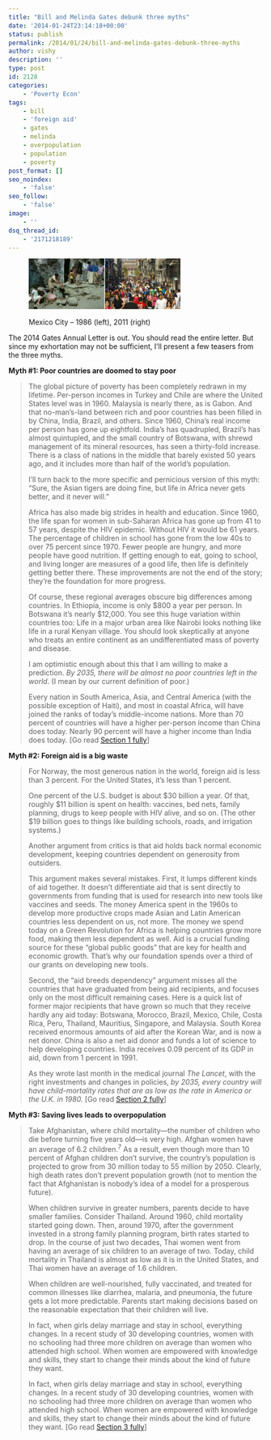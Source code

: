 ```yaml
---
title: "Bill and Melinda Gates debunk three myths"
date: '2014-01-24T23:14:18+00:00'
status: publish
permalink: /2014/01/24/bill-and-melinda-gates-debunk-three-myths
author: vishy
description: ''
type: post
id: 2128
categories:
    - 'Poverty Econ'
tags:
    - bill
    - 'foreign aid'
    - gates
    - melinda
    - overpopulation
    - population
    - poverty
post_format: []
seo_noindex:
    - 'false'
seo_follow:
    - 'false'
image:
    - ''
dsq_thread_id:
    - '2171218189'
---
```

<figure aria-describedby="caption-attachment-2131" class="wp-caption alignleft" id="attachment_2131" style="width: 300px">

[![Mexico City - 1986 (left), 2011 (right)](../../../../uploads/2014/01/Myth1_Image1_MexicoCity.jpg)](../../../../uploads/2014/01/Myth1_Image1_MexicoCity.jpg)<figcaption class="wp-caption-text" id="caption-attachment-2131">Mexico City – 1986 (left), 2011 (right)</figcaption></figure>

The 2014 Gates Annual Letter is out. You should read the entire letter. But since my exhortation may not be sufficient, I’ll present a few teasers from the three myths.

**Myth #1: Poor countries are doomed to stay poor**

> The global picture of poverty has been completely redrawn in my lifetime. Per-person incomes in Turkey and Chile are where the United States level was in 1960. Malaysia is nearly there, as is Gabon. And that no-man’s-land between rich and poor countries has been filled in by China, India, Brazil, and others. Since 1960, China’s real income per person has gone up eightfold. India’s has quadrupled, Brazil’s has almost quintupled, and the small country of Botswana, with shrewd management of its mineral resources, has seen a thirty-fold increase. There is a class of nations in the middle that barely existed 50 years ago, and it includes more than half of the world’s population.
> 
> I’ll turn back to the more specific and pernicious version of this myth: “Sure, the Asian tigers are doing fine, but life in Africa never gets better, and it never will.”
> 
> Africa has also made big strides in health and education. Since 1960, the life span for women in sub-Saharan Africa has gone up from 41 to 57 years, despite the HIV epidemic. Without HIV it would be 61 years. The percentage of children in school has gone from the low 40s to over 75 percent since 1970. Fewer people are hungry, and more people have good nutrition. If getting enough to eat, going to school, and living longer are measures of a good life, then life is definitely getting better there. These improvements are not the end of the story; they’re the foundation for more progress.
> 
> Of course, these regional averages obscure big differences among countries. In Ethiopia, income is only $800 a year per person. In Botswana it’s nearly $12,000. You see this huge variation within countries too: Life in a major urban area like Nairobi looks nothing like life in a rural Kenyan village. You should look skeptically at anyone who treats an entire continent as an undifferentiated mass of poverty and disease.
> 
> I am optimistic enough about this that I am willing to make a prediction. *By 2035, there will be almost no poor countries left in the world*. (I mean by our current definition of poor.)
> 
> Every nation in South America, Asia, and Central America (with the possible exception of Haiti), and most in coastal Africa, will have joined the ranks of today’s middle-income nations. More than 70 percent of countries will have a higher per-person income than China does today. Nearly 90 percent will have a higher income than India does today. \[Go read [Section 1 fully](http://annualletter.gatesfoundation.org/#section=myth-one)\]

**Myth #2: Foreign aid is a big waste**

> For Norway, the most generous nation in the world, foreign aid is less than 3 percent. For the United States, it’s less than 1 percent.
> 
> One percent of the U.S. budget is about $30 billion a year. Of that, roughly $11 billion is spent on health: vaccines, bed nets, family planning, drugs to keep people with HIV alive, and so on. (The other $19 billion goes to things like building schools, roads, and irrigation systems.)
> 
> Another argument from critics is that aid holds back normal economic development, keeping countries dependent on generosity from outsiders.
> 
> This argument makes several mistakes. First, it lumps different kinds of aid together. It doesn’t differentiate aid that is sent directly to governments from funding that is used for research into new tools like vaccines and seeds. The money America spent in the 1960s to develop more productive crops made Asian and Latin American countries less dependent on us, not more. The money we spend today on a Green Revolution for Africa is helping countries grow more food, making them less dependent as well. Aid is a crucial funding source for these “global public goods” that are key for health and economic growth. That’s why our foundation spends over a third of our grants on developing new tools.
> 
> Second, the “aid breeds dependency” argument misses all the countries that have graduated from being aid recipients, and focuses only on the most difficult remaining cases. Here is a quick list of former major recipients that have grown so much that they receive hardly any aid today: Botswana, Morocco, Brazil, Mexico, Chile, Costa Rica, Peru, Thailand, Mauritius, Singapore, and Malaysia. South Korea received enormous amounts of aid after the Korean War, and is now a net donor. China is also a net aid donor and funds a lot of science to help developing countries. India receives 0.09 percent of its GDP in aid, down from 1 percent in 1991.
> 
> As they wrote last month in the medical journal *The Lancet*, with the right investments and changes in policies, *by 2035, every country will have child-mortality rates that are as low as the rate in America or the U.K. in 1980.* \[Go read [Section 2 fully](http://annualletter.gatesfoundation.org/#section=myth-two)\]

**Myth #3: Saving lives leads to overpopulation**

> Take Afghanistan, where child mortality—the number of children who die before turning five years old—is very high. Afghan women have an average of 6.2 children.<sup>7</sup> As a result, even though more than 10 percent of Afghan children don’t survive, the country’s population is projected to grow from 30 million today to 55 million by 2050. Clearly, high death rates don’t prevent population growth (not to mention the fact that Afghanistan is nobody’s idea of a model for a prosperous future).
> 
> When children survive in greater numbers, parents decide to have smaller families. Consider Thailand. Around 1960, child mortality started going down. Then, around 1970, after the government invested in a strong family planning program, birth rates started to drop. In the course of just two decades, Thai women went from having an average of six children to an average of two. Today, child mortality in Thailand is almost as low as it is in the United States, and Thai women have an average of 1.6 children.
> 
> When children are well-nourished, fully vaccinated, and treated for common illnesses like diarrhea, malaria, and pneumonia, the future gets a lot more predictable. Parents start making decisions based on the reasonable expectation that their children will live.
> 
> In fact, when girls delay marriage and stay in school, everything changes. In a recent study of 30 developing countries, women with no schooling had three more children on average than women who attended high school. When women are empowered with knowledge and skills, they start to change their minds about the kind of future they want.
> 
> In fact, when girls delay marriage and stay in school, everything changes. In a recent study of 30 developing countries, women with no schooling had three more children on average than women who attended high school. When women are empowered with knowledge and skills, they start to change their minds about the kind of future they want. \[Go read [Section 3 fully](http://annualletter.gatesfoundation.org/#section=myth-three)\]